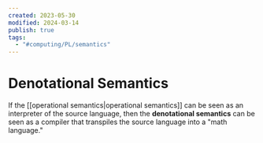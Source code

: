```yaml
---
created: 2023-05-30
modified: 2024-03-14
publish: true
tags:
  - "#computing/PL/semantics"
---
```


# Denotational Semantics

If the [[operational semantics|operational semantics]] can be seen as an interpreter of the source language, then the **denotational semantics** can be seen as a compiler that transpiles the source language into a "math language."